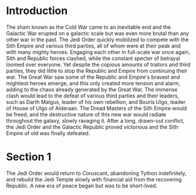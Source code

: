 # Introduction

The sham known as the Cold War came to an inevitable end and the Galactic War erupted on a galactic scale but was even more brutal than any other war in the past.
The Jedi Order quickly mobilized to compete with the Sith Empire and various third parties, all of whom were at their peak and with many mighty heroes.
Engaging each other in full-scale war once again, Sith and Republic forces clashed, while the constant specter of betrayal loomed over everyone.
Yet despite the copious amounts of traitors and third parties, they did little to stop the Republic and Empire from continuing their war.
The Great War saw some of the Republic and Empire's bravest and mightiest heroes emerge, and this only created more tension and alarm, adding to the chaos already generated by the Great War.
The immense clash would lead to the defeat of various third parties and their leaders, such as Darth Malgus, leader of his own rebellion, and Bouris Ulgo, leader of House of Ulgo of Alderaan.
The Dread Masters of the Sith Empire would be freed, and the destructive nature of this new war would radiate throughout the galaxy, slowly ravaging it.
After a long, drawn-out conflict, the Jedi Order and the Galactic Republic proved victorious and the Sith Empire of old was finally defeated.

# Section 1

The Jedi Order would return to Coruscant, abandoning Tython indefinitely, and rebuild the Jedi Temple slowly with financial aid from the recovering Republic.
A new era of peace began but was to be short-lived.
